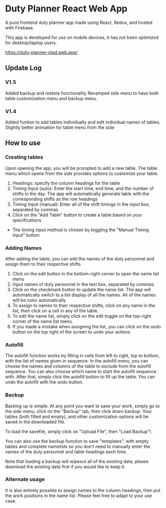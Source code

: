 # Duty Planner React Web App

A pure frontend duty planner app made using React, Redux, and hosted with Firebase.

This app is developed for use on mobile devices, it has not been optimized for desktop/laptop users.

<https://duty-planner-plad.web.app/>

## Update Log

### V1.5
Added backup and restore functionality
Revamped side menu to have both table customization menu and backup menu.
### V1.4
Added funtion to add tables individually and edit individual names of tables.
Slightly better animation for table menu from the side

## How to use

### Creating tables
Upon opening the app, you will be prompted to add a new table.
The table menu  which opens from the side provides options to customize your table.

1. Headings: specify the column headings for the table
2. Timing Input (auto): Enter the start time, end time, and the number of shifts in the day. The app will automatically generate table with the corresponding shifts as the row headings
3. Timing Input (manual): Enter all of the shift timings in the input box, separated by commas
4. Click on the "Add Table" button to create a table based on your specifications

- The timing input method is chosen by toggling the "Manual Timing Input" button

### Adding Names
After adding the table, you can add the names of the duty personnel and assign them to their respective shifts

1. Click on the edit button in the bottom-right corner to open the name list menu
2. Input names of duty personnel in the text box, separated by commas.
3. Click on the checkmark button to update the name list. The app will automatically switch to a list display of all the names. All of the names will be color automatically
4. To assign to names to their respective shifts, click on any name in the list, then click on a cell in any of the table.
5. To edit the name list, simply click on the edit toggle on the top-right corner of the name list menu.
6. If you made a mistake when assigning the list, you can click on the undo button on the top right of the screen to undo your actions

### Autofill
The autofill function works by filling in cells from left to right, top to bottom, with the list of names given in sequence.
In the autofill menu, you can choose the names and columns of the table to exclude from the autofill sequence. You can also choose which name to start the autofill sequence with. After that, simply click the autofill button to fill up the table.
You can undo the autofill with the undo button.


### Backup
Backing up is simple. At any point you want to save your work, simply go to the side menu, click on the "Backup" tab, then click down backup. Your tables (both filled and empty), and other customization options will be saved in the downloaded file.

To load the savefile, simply click on "Upload File", then "Load Backup"\

You can also use the backup function to save "templates", with empty tables and complete namelists so you don't need to manually enter the names of the duty personnel and table headings each time.

Note that loading a backup will wipeout all of the existing data, please download the existing data first if you would like to keep it.
### Alternate usage
It is also entirely possible to assign names to the column headings, then put the work positions in the name list. Please feel free to adapt to your use case.



